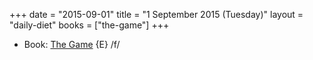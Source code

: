 +++
date = "2015-09-01"
title = "1 September 2015 (Tuesday)"
layout = "daily-diet"
books = ["the-game"]
+++

<ul>
<li class="entry Book">Book: <a href="/books/the-game">The Game</a> {E} /f/</li>
</ul>